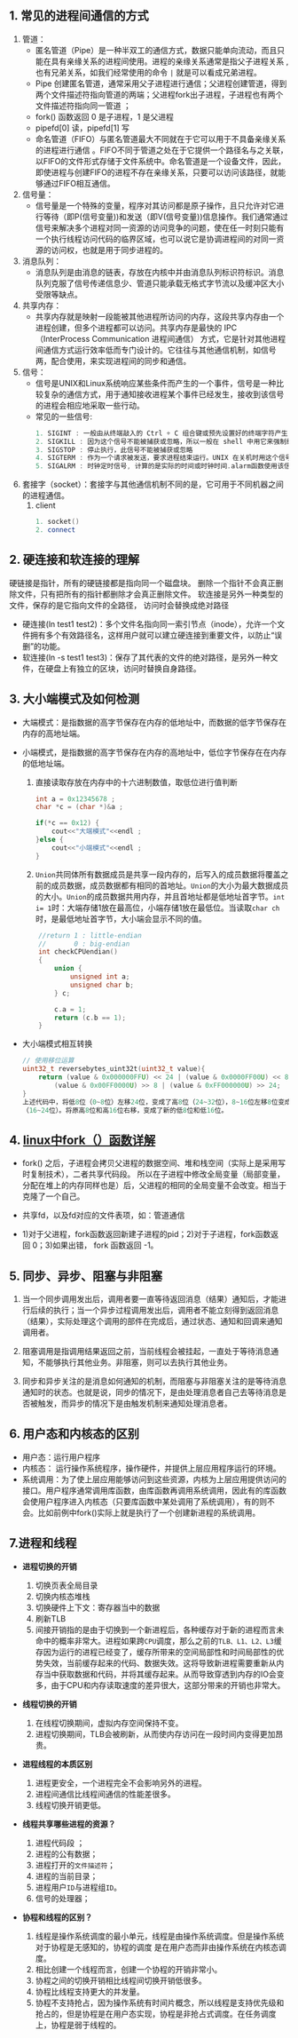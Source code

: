 ## 1. 常见的进程间通信的方式
1. 管道：
    * 匿名管道（Pipe）是一种半双工的通信方式，数据只能单向流动，而且只能在具有亲缘关系的进程间使用。进程的亲缘关系通常是指父子进程关系 , 也有兄弟关系，如我们经常使用的命令 `|` 就是可以看成兄弟进程。
    * Pipe 创建匿名管道，通常采用父子进程进行通信；父进程创建管道，得到两个⽂件描述符指向管道的两端；父进程fork出子进程，⼦进程也有两个⽂件描述符指向同⼀管道 ； 
    * fork() 函数返回 0 是子进程，1 是父进程
    * pipefd[0] 读，pipefd[1] 写
    * 命名管道（FIFO）与匿名管道最大不同就在于它可以用于不具备亲缘关系的进程进行通信 。FIFO不同于管道之处在于它提供一个路径名与之关联，以FIFO的文件形式存储于文件系统中。命名管道是一个设备文件，因此，即使进程与创建FIFO的进程不存在亲缘关系，只要可以访问该路径，就能够通过FIFO相互通信。
2. 信号量：
    * 信号量是一个特殊的变量，程序对其访问都是原子操作，且只允许对它进行等待（即P(信号变量))和发送（即V(信号变量))信息操作。我们通常通过信号来解决多个进程对同一资源的访问竞争的问题，使在任一时刻只能有一个执行线程访问代码的临界区域，也可以说它是协调进程间的对同一资源的访问权，也就是用于同步进程的。
3. 消息队列：
    * 消息队列是由消息的链表，存放在内核中并由消息队列标识符标识。消息队列克服了信号传递信息少、管道只能承载无格式字节流以及缓冲区大小受限等缺点。
4. 共享内存：
    * 共享内存就是映射一段能被其他进程所访问的内存，这段共享内存由一个进程创建，但多个进程都可以访问。共享内存是最快的 IPC（InterProcess Communication 进程间通信） 方式，它是针对其他进程间通信方式运行效率低而专门设计的。它往往与其他通信机制，如信号两，配合使用，来实现进程间的同步和通信。
5. 信号：
    * 信号是UNIX和Linux系统响应某些条件而产生的一个事件，信号是一种比较复杂的通信方式，用于通知接收进程某个事件已经发生，接收到该信号的进程会相应地采取一些行动。
    * 常见的一些信号:
        ```C++
        1. SIGINT : 一般由从终端敲入的 Ctrl + C 组合键或预先设置好的终端字符产生
        2. SIGKILL : 因为这个信号不能被捕获或忽略，所以一般在 shell 中用它来强制终止异常进程
        3. SIGSTOP : 停止执行，此信号不能被捕获或忽略
        4. SIGTERM : 作为一个请求被发送，要求进程结束运行。UNIX 在关机时用这个信号要求系统服务停止运行。它是 kill 命令默认发送的信号。
        5. SIGALRM : 时钟定时信号, 计算的是实际的时间或时钟时间.alarm函数使用该信号.
        ```
6. 套接字（socket）：套接字与其他通信机制不同的是，它可用于不同机器之间的进程通信。
    1. client 
        ```C++
        1. socket()
        2. connect 
        ```

## 2. 硬连接和软连接的理解

硬链接是指针，所有的硬链接都是指向同一个磁盘块。 删除一个指针不会真正删除文件，只有把所有的指针都删除才会真正删除文件。 软连接是另外一种类型的文件，保存的是它指向文件的全路径， 访问时会替换成绝对路径

* 硬连接(ln test1 test2)：多个文件名指向同一索引节点（inode），允许一个文件拥有多个有效路径名，这样用户就可以建立硬连接到重要文件，以防止“误删”的功能。
* 软连接(ln -s test1 test3)：保存了其代表的文件的绝对路径，是另外一种文件，在硬盘上有独立的区块，访问时替换自身路径。

## 3. 大小端模式及如何检测

* 大端模式：是指数据的高字节保存在内存的低地址中，而数据的低字节保存在内存的高地址端。
* 小端模式，是指数据的高字节保存在内存的高地址中，低位字节保存在在内存的低地址端。

    1. 直接读取存放在内存中的十六进制数值，取低位进行值判断
        ```C++
        int a = 0x12345678 ; 
        char *c = (char *)&a ; 

        if(*c == 0x12) {
            cout<<"大端模式"<<endl ; 
        }else {
            cout<<"小端模式"<<endl ; 
        }
        ```
    2. `Union`共同体所有数据成员是共享一段内存的，后写入的成员数据将覆盖之前的成员数据，成员数据都有相同的首地址。`Union`的大小为最大数据成员的大小。`Union`的成员数据共用内存，并且首地址都是低地址首字节。`int i= 1`时：大端存储1放在最高位，小端存储1放在最低位。当读取`char ch`时，是最低地址首字节，大小端会显示不同的值。
    ```C++
        //return 1 : little-endian
        //       0 : big-endian
        int checkCPUendian()
        {
            union {
                unsigned int a;
                unsigned char b; 
            } c;

            c.a = 1;
            return (c.b == 1); 
        }
    ```

* 大小端模式相互转换
    ```C++
    // 使用移位运算
    uint32_t reversebytes_uint32t(uint32_t value){
        return (value & 0x000000FFU) << 24 | (value & 0x0000FF00U) << 8 | 
            (value & 0x00FF0000U) >> 8 | (value & 0xFF000000U) >> 24; 
    }
    上述代码中，将低8位（0~8位）左移24位，变成了高8位（24~32位），8~16位左移8位变成了
    （16~24位）。将原高8位和高16位右移，变成了新的低8位和低16位。
    ```
## 4. [linux中fork（）函数详解](https://blog.csdn.net/jason314/article/details/5640969)

* fork() 之后，子进程会拷贝父进程的数据空间、堆和栈空间（实际上是采用写时复制技术），二者共享代码段。 所以在子进程中修改全局变量（局部变量，分配在堆上的内存同样也是）后，父进程的相同的全局变量不会改变。相当于克隆了一个自己。
* 共享fd，以及fd对应的文件表项，如：管道通信

* 1)对于父进程，fork函数返回新建子进程的pid；2)对于子进程，fork函数返回 0；3)如果出错， fork 函数返回 -1。

## 5. 同步、异步、阻塞与非阻塞

1. 当一个同步调用发出后，调用者要一直等待返回消息（结果）通知后，才能进行后续的执行；当一个异步过程调用发出后，调用者不能立刻得到返回消息（结果），实际处理这个调用的部件在完成后，通过状态、通知和回调来通知调用者。

2. 阻塞调用是指调用结果返回之前，当前线程会被挂起，一直处于等待消息通知，不能够执行其他业务。非阻塞，则可以去执行其他业务。

3. 同步和异步关注的是消息如何通知的机制，而阻塞与非阻塞关注的是等待消息通知时的状态。也就是说，同步的情况下，是由处理消息者自己去等待消息是否被触发，而异步的情况下是由触发机制来通知处理消息者。

## 6. 用户态和内核态的区别

* 用户态：运行用户程序
* 内核态： 运行操作系统程序，操作硬件，并提供上层应用程序运行的环境。
* 系统调用：为了使上层应用能够访问到这些资源，内核为上层应用提供访问的接口。用户程序通常调用库函数，由库函数再调用系统调用，因此有的库函数会使用户程序进入内核态（只要库函数中某处调用了系统调用），有的则不会。比如前例中fork()实际上就是执行了一个创建新进程的系统调用。

## 7.进程和线程
* **进程切换的开销**
    1. 切换页表全局目录
    2. 切换内核态堆栈
    3. 切换硬件上下文：寄存器当中的数据
    4. 刷新TLB
    5. 间接开销指的是由于切换到一个新进程后，各种缓存对于新的进程而言未命中的概率非常大。进程如果跨`CPU`调度，那么之前的`TLB、L1、L2、L3`缓存因为运行的进程已经变了，缓存所带来的空间局部性和时间局部性的优势失效，当前缓存起来的代码、数据失效。这将导致新进程需要重新从内存当中获取数据和代码，并将其缓存起来。从而导致穿透到内存的IO会变多，由于CPU和内存读取速度的差异很大，这部分带来的开销也非常大。

* **线程切换的开销**
    1. 在线程切换期间，虚拟内存空间保持不变。
    2. 进程切换期间，TLB会被刷新，从而使内存访问在一段时间内变得更加昂贵。

* **进程线程的本质区别**
    1. 进程更安全，一个进程完全不会影响另外的进程。
    2. 进程间通信比线程间通信的性能差很多。
    3. 线程切换开销更低。

* **线程共享哪些进程的资源？**
    1. 进程代码段 ；
    2. 进程的公有数据；
    3. 进程打开的`文件描述符`；
    4. 进程的当前目录；
    5. 进程用户`ID`与进程组`ID`。
    6. 信号的处理器；

* **协程和线程的区别？**
    1. 线程是操作系统调度的最小单元，线程是由操作系统调度。但是操作系统对于协程是无感知的，协程的调度 是在用户态而非由操作系统在内核态调度。
    2. 相比创建一个线程而言，创建一个协程的开销非常小。
    3. 协程之间的切换开销相比线程间切换开销低很多。
    4. 协程比线程支持更大的并发量。
    5. 协程不支持抢占，因为操作系统有时间片概念，所以线程是支持优先级和抢占的，但是协程是在用户态实现，协程是非抢占式调度。在任务调度上，协程是弱于线程的。

